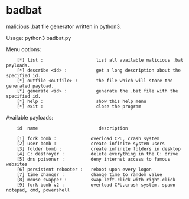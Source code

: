 # badbat
malicious .bat file generator written in python3.

Usage: python3 badbat.py

 Menu options:
 
        [*] list :                    list all available malicious .bat payloads.
        [*] describe <id> :           get a long description about the specified id.
        [*] outfile <outfile> :       the file which will store the generated payload.
        [*] generate <id> :           generate the .bat file with the specified id.
        [*] help :                    show this help menu
        [*] exit :                    close the program
  
 Available payloads:
         
        id  name                       description
         
        [1] fork bomb :             overload CPU, crash system
        [2] user bomb :             create infinite system users
        [3] folder bomb :           create infinite folders in desktop
        [4] C: destroyer :          delete everything in the C: drive
        [5] dns poisoner :          deny internet access to famous websites
        [6] persistent rebooter :   reboot upon every logon
        [7] time changer :          change time to random value
        [8] mouse swapper :         swap left-click with right-click
        [9] fork bomb v2 :          overload CPU,crash system, spawn notepad, cmd, powershell
